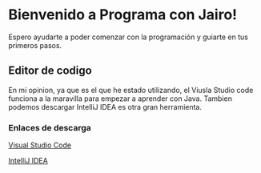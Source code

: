 # Bienvenido a Programa con Jairo!

Espero ayudarte a poder comenzar con la programación y guiarte en tus primeros pasos.

## Editor de codigo

En mi opinion, ya que es el que he estado utilizando, el Viusla Studio code funciona a la maravilla para empezar a aprender con Java. Tambien podemos descargar IntelliJ IDEA es otra gran herramienta.

### Enlaces de descarga

[Visual Studio Code](https://code.visualstudio.com/)

[IntelliJ IDEA](https://www.jetbrains.com/es-es/idea/download/?section=windows)
